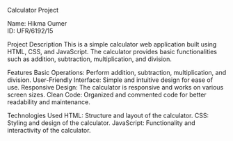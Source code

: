 Calculator Project

Name: Hikma Oumer  
ID: UFR/6192/15

Project Description
This is a simple calculator web application built using HTML, CSS, and JavaScript. The calculator provides basic functionalities such as addition, subtraction, multiplication, and division.

Features
Basic Operations: Perform addition, subtraction, multiplication, and division.
User-Friendly Interface: Simple and intuitive design for ease of use.
Responsive Design: The calculator is responsive and works on various screen sizes.
Clean Code: Organized and commented code for better readability and maintenance.

Technologies Used
HTML: Structure and layout of the calculator.
CSS: Styling and design of the calculator.
JavaScript: Functionality and interactivity of the calculator.


